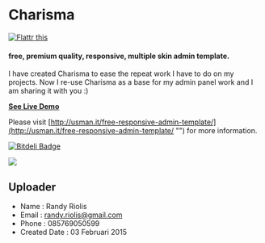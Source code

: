 Charisma
========
[![Flattr this](http://api.flattr.com/button/flattr-badge-large.png "Flattr this")](http://flattr.com/thing/1507720/usmanhalalitcharisma-on-GitHub)


#### free, premium quality, responsive, multiple skin admin template.

I have created Charisma to ease the repeat work I have to do on my projects. Now I re-use Charisma as a base for my admin panel work and I am sharing it with you :)

[**See Live Demo**](http://usman.it/themes/charisma/ "")

Please visit [http://usman.it/free-responsive-admin-template/](http://usman.it/free-responsive-admin-template/ "") for more information.


[![Bitdeli Badge](https://d2weczhvl823v0.cloudfront.net/usmanhalalit/charisma/trend.png)](https://bitdeli.com/free "Bitdeli Badge")

<img src="https://raw.github.com/r4nd1/template-cpanel-charisma/master/demo-img/images_admin_charisma.PNG" with="900">

## Uploader
* Name         : Randy Riolis
* Email        : randy.riolis@gmail.com
* Phone        : 085769050599
* Created Date : 03 Februari 2015